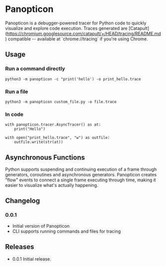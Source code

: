 Panopticon
==========

Panopticon is a debugger-powered tracer for Python code to
quickly visualize and explore code execution. Traces generated are
\[Catapult\](<https://chromium.googlesource.com/catapult/+/HEAD/tracing/README.md>)
compatible -- available at \`chrome://tracing\` if you\'re using Chrome.

Usage
-----

### Run a command directly

``` {.python}
python3 -m panopticon -c "print('hello') -o print_hello.trace
```

### Run a file

``` {.python}
python3 -m panopticon custom_file.py -o file.trace
```

### In code

``` {.python}
with panopticon.tracer.AsyncTracer() as at:
    print("Hello")

with open("print_hello.trace", "w") as outfile:
    outfile.write(str(at))
```

Asynchronous Functions
----------------------

Python supports suspending and continuing execution of a frame through
generators, coroutines and asynchronous generators. Panopticon creates
\"flow\" events to connect a single frame executing through time, making
it easier to visualize what\'s actually happening.

Changelog
---------

### 0.0.1

-   Initial version of Panopticon
-   CLI supports running commands and files for tracing

Releases
--------

-   0.0.1 Initial release.
